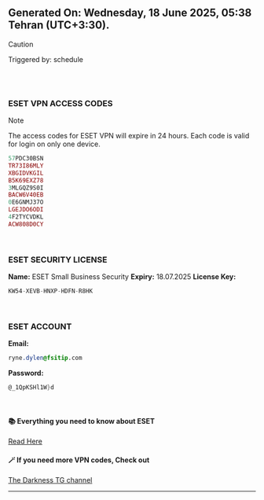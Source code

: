 ## Generated On: Wednesday, 18 June 2025, 05:38 Tehran (UTC+3:30).

> [!CAUTION]
> Triggered by: schedule

<br><br>

### ESET VPN ACCESS CODES

> [!NOTE]
> The access codes for ESET VPN will expire in 24 hours.
> Each code is valid for login on only one device.

```ruby
57PDC30BSN
TR73I86MLY
XBGIDVKGIL
B5K69EXZ78
3MLGQZ9S0I
BACW6V40EB
0E6GNMJ37O
LGEJDO6ODI
4F2TYCVDKL
ACW808D0CY
```

<br>

### ESET SECURITY LICENSE

**Name:** ESET Small Business Security
**Expiry:** 18.07.2025
**License Key:**

```POV-Ray SDL
KW54-XEVB-HNXP-HDFN-R8HK
```

<br>

### ESET ACCOUNT

**Email:**

```CSS
ryne.dylen@fsitip.com
```

**Password:**

```POV-Ray SDL
@_1QpKSHl1W}d
```

<br>

#### 📚 Everything you need to know about ESET

[Read Here](https://t.me/F_NiREvil/2113)

#### 🪄 If you need more VPN codes, Check out

[The Darkness TG channel](https://t.me/Eset_key_trial)

---

<br><br>

